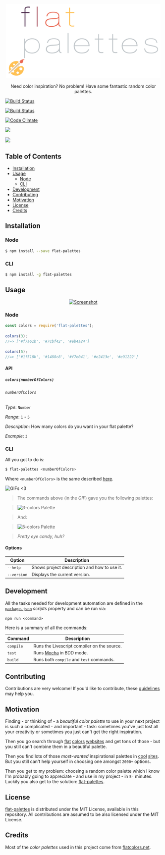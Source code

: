 <p align="center">
  <a href="">
    <img alt="Logo" src="logo.png" width="500px">
  </a>
</p>

<p align="center">
  Need color inspiration? No problem! Have some fantastic random color palettes.
</p>

<p align="center">

  <a href="https://codeship.com/projects/"><img alt="Build Status" src="https://codeship.com/projects//status?branch=master"></a>

  <a href="https://travis-ci.org/mabrasil/flat-palettes"><img alt="Build Status" src="https://travis-ci.org/mabrasil/flat-palettes.svg?branch=master"></a>

  <a href="https://codeclimate.com/github/mabrasil/flat-palettes"><img alt="Code Climate" src="https://codeclimate.com/github/mabrasil/flat-palettes/badges/gpa.svg"/></a>

  <a href="https://david-dm.org/mabrasil/flat-palettes" title="Dependency status"><img src="https://david-dm.org/mabrasil/flat-palettes.svg"/></a>

  <a href="https://david-dm.org/mabrasil/flat-palettes#info=devDependencies" title="devDependency status"><img src="https://david-dm.org/mabrasil/flat-palettes/dev-status.svg"/></a>

</p>

## Table of Contents

- [Installation](#installation)
- [Usage](#usage)
  - [Node](#node)
  - [CLI](#cli)
- [Development](#development)
- [Contributing](#contributing)
- [Motivation](#motivation)
- [License](#license)
- [Credits](#credits)

## Installation

### Node

```sh
$ npm install --save flat-palettes
```

### CLI

```sh
$ npm install -g flat-palettes
```

## Usage

<p align="center">
  <a href="">
    <img alt="Screenshot" src="http://i.imgur.com/M3jdU2P.png" width="700px">
  </a>
</p>

### Node

```js
const colors = require('flat-palettes');

colors(3);
//=> ['#f7a61b', '#7cbf42', '#eb4a24']

colors(5);
//=> ['#1f518b', '#1488c8', '#f7e041', '#e2413e', '#e91222']
```

#### API

##### `colors(numberOfColors)`

###### `numberOfColors`

*Type*: `Number`

*Range*: `1` - `5`

*Description*: How many colors do you want in your flat palette?

*Example*: `3`

### CLI

All you got to do is:

```sh
$ flat-palettes <numberOfColors>
```

Where `<numberOfColors>` is the same described [here](#numberofcolors).

![GIFs <3](http://i.imgur.com/OJUc35K.gif)

> The commands above (in the *GIF*) gave you the following palettes:

> ![3-colors Palette](http://i.imgur.com/4EAo810.png)

> And:

> ![5-colors Palette](http://i.imgur.com/wNu9BWW.png)

> *Pretty eye candy, huh?*

#### Options

| **Option**  |               **Description**                |
|-------------|----------------------------------------------|
| `--help`    | Shows project description and how to use it. |
| `--version` | Displays the current version.                |

## Development

All the tasks needed for development automation are defined in the
[`package.json`](package.json) *scripts* property and can be run via:

`npm run <command>`

Here is a summary of all the commands:

|  **Command**  |                 **Description**                 |
|---------------|-------------------------------------------------|
| `compile`     | Runs the Livescript compiler on the source.     |
| `test`        | Runs [Mocha](https://mochajs.org/) in BDD mode. |
| `build`       | Runs both `compile` and `test` commands.        |

## Contributing

Contributions are very welcome! If you'd like to contribute, these
[guidelines](CONTRIBUTING.md) may help you.

## Motivation

Finding - or thinking of - a *beautiful color palette* to use in your next
project is such a complicated - and important - task: sometimes you've just
lost all your creativity or sometimes you just can't get the right inspiration.

Then you go search through [flat](http://flatuicolors.com/)
[colors](http://www.flatuicolorpicker.com/)
[websites](http://www.flatcolorsui.com/) and get tons of those - but you still
can't combine them in a beautiful palette.

Then you find lots of those *most-wanted* inspirational palettes in
[cool](http://flatcolors.net/palettes)
[sites](http://www.dtelepathy.com/blog/inspiration/24-flat-designs-with-compelling-color-palettes).
But you still can't help yourself in choosing one amongst `2000+` options.

Then you get to my problem: choosing a random color palette which I know I'm
probably going to appreciate - and use in my project - in `5-` minutes. Luckily
you also get to the solution:
[flat-palettes](https://github.com/mabrasil/flat-palettes).

## License

[flat-palettes](https://github.com/mabrasil/flat-palettes) is distributed under
the MIT License, available in this repository. All contributions are assumed to
be also licensed under the MIT License.

## Credits

Most of the *color palettes* used in this project come from
[flatcolors.net](http://flatcolors.net/).
